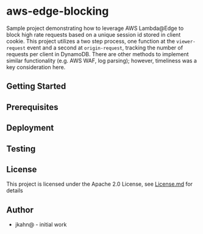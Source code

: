 # aws-edge-blocking

Sample project demonstrating how to leverage AWS Lambda@Edge to block high rate requests based on a unique session id stored in client cookie. This project utilizes a two step process, one function at the `viewer-request` event and a second at `origin-request`, tracking the number of requests per client in DynamoDB. There are other methods to implement similar functionality (e.g. AWS WAF, log parsing); however, timeliness was a key consideration here.

## Getting Started


## Prerequisites


## Deployment


## Testing


## License

This project is licensed under the Apache 2.0 License, see [License.md](License.md) for details

## Author

* jkahn@ - initial work